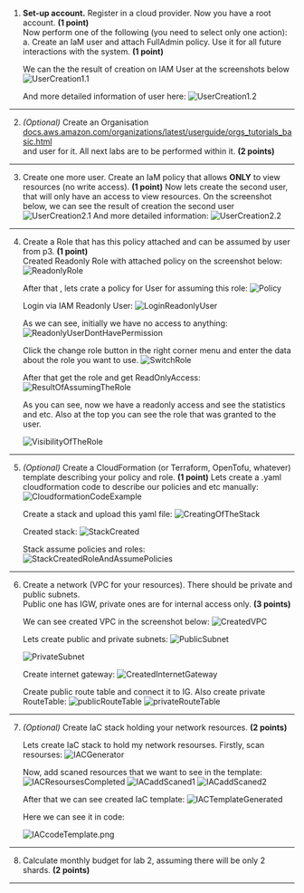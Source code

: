 1. **Set-up account.** Register in a cloud provider. Now you have a root account. **(1 point)**  
   Now perform one of the following (you need to select only one action):  
   a. Create an IaM user and attach FullAdmin policy. Use it for all future interactions with the system. **(1 point)**

   We can the the result of creation on IAM User at the screenshots below
   ![UserCreation1.1](PNG/CreatedUser1.1.png)

   And more detailed information of  user here:
   ![UserCreation1.2](PNG/CreatedUser1.2.png)
---
2. *(Optional)* Create an Organisation  
   [docs.aws.amazon.com/organizations/latest/userguide/orgs_tutorials_basic.html](https://docs.aws.amazon.com/organizations/latest/userguide/orgs_tutorials_basic.html)  
   and user for it. All next labs are to be performed within it. **(2 points)**  
---
3. Create one more user. Create an IaM policy that allows **ONLY** to view resources (no write access). **(1 point)**
   Now lets create the second user, that will only have an access to view resources. On the screenshot below, we can see the result of creation the second user
    ![UserCreation2.1](PNG/CreatedUser2.1.png)
   And more detailed information:
   ![UserCreation2.2](PNG/CreatedUser2.2.png)
---
4. Create a Role that has this policy attached and can be assumed by user from p3. **(1 point)**  
 Created Readonly Role with attached policy on the screenshot below:
   ![ReadonlyRole](PNG/ReadonlyRole.png)

   After that , lets crate a policy for  User for assuming this role:
   ![Policy](PNG/Policy.png)

   Login via IAM Readonly User:
   ![LoginReadonlyUser](PNG/LoginReadonlyUser.png)

   As we can see, initially we have no access to anything:
   ![ReadonlyUserDontHavePermission](PNG/ReadonlyUserDontHavePermission.png)

   Click the change role button in the right corner menu and enter the data about the role you want to use.
   ![SwitchRole](PNG/SwitchRoleButton.png)

   After that get the role and get ReadOnlyAccess:
   ![ResultOfAssumingTheRole](PNG/ResultOfAssumingTheRole.png)

   As you can see, now we have a readonly access and see the statistics and etc. Also at the top you can see the role that was granted to the user.
   
   ![VisibilityOfTheRole](PNG/VisibilityOfTheRole.png)
---
5. *(Optional)* Create a CloudFormation (or Terraform, OpenTofu, whatever) template describing your policy and role. **(1 point)**
   Lets create a .yaml cloudformation code to describe our policies and etc manually:
   ![CloudformationCodeExample](PNG/CloudformationCodeExample.png)

   Create a stack and upload this yaml file:
   ![CreatingOfTheStack](PNG/CreatingOfTheStack.png)

   Created stack:
   ![StackCreated](PNG/StackCreated.png)

   Stack assume policies and roles:
   ![StackCreatedRoleAndAssumePolicies](PNG/StackCreatedRoleAndAssumePolicies.png)
---
6. Create a network (VPC for your resources). There should be private and public subnets.  
   Public one has IGW, private ones are for internal access only. **(3 points)** 

   We can see created VPC in the screenshot below:
   ![CreatedVPC](PNG/CreatedVPC.png)

   Lets create public and private subnets:
   ![PublicSubnet](PNG/PublicSubnet.png)
   
   ![PrivateSubnet](PNG/PrivateSubnet.png)

   Create internet gateway:
    ![CreatedInternetGateway](PNG/CreatedInternetGateway.png)

   Create public route table and connect it to IG. Also create private RouteTable:
    ![publicRouteTable](PNG/publicRouteTable.png)
    ![privateRouteTable](PNG/privateRouteTable.png)
  
   
---
7. *(Optional)* Create IaC stack holding your network resources. **(2 points)**

   Lets create IaC stack to hold my network resourses. Firstly, scan resourses:
   ![IACGenerator](PNG/IACGenerator.png)

   Now, add scaned resources that we want to see in the template:
   ![IACResoursesCompleted](PNG/IACResoursesCompleted.png)
   ![IACaddScaned1](PNG/IACaddScaned1.png)
   ![IACaddScaned2](PNG/IACaddScaned2.png)

   After that we can see created IaC template:
   ![IACTemplateGenerated](PNG/IACTemplateGenerated.png)

   Here we can see it in code:
   
   ![IACcodeTemplate.png](PNG/IACcodeTemplate.png)
---
8. Calculate monthly budget for lab 2, assuming there will be only 2 shards. **(2 points)**
---
